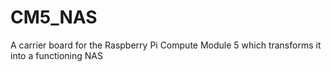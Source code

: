# CM5_NAS
A carrier board for the Raspberry Pi Compute Module 5 which transforms it into a functioning NAS
